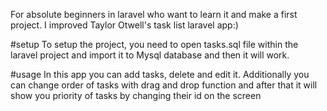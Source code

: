 For absolute beginners in laravel who want to learn it and make a first project.
I improved Taylor Otwell's task list laravel app:)

#setup
To setup the project, you need to open tasks.sql file within the laravel project and import it to
Mysql database and then it will work.

#usage
In this app you can add tasks, delete and edit it. Additionally you can change order of tasks with drag and drop function and after that it will show you priority of tasks by changing their id on the screen
